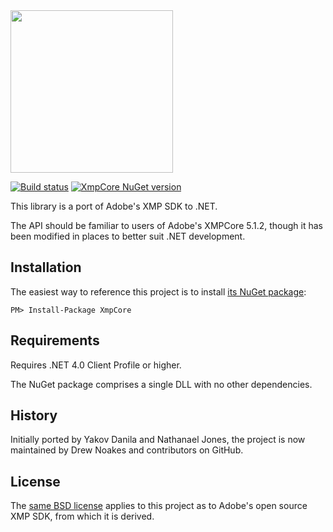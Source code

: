﻿<img src="https://cdn.rawgit.com/drewnoakes/xmp-core-dotnet/master/docs/logo.svg" width="260" height="260" />

[![Build status](https://ci.appveyor.com/api/projects/status/38jnjb2phnn7fqxs?svg=true)](https://ci.appveyor.com/project/drewnoakes/xmp-core-dotnet) [![XmpCore NuGet version](https://img.shields.io/nuget/v/XmpCore.svg)](https://www.nuget.org/packages/XmpCore/)

This library is a port of Adobe's XMP SDK to .NET.

The API should be familiar to users of Adobe's XMPCore 5.1.2, though it has been modified
in places to better suit .NET development.

## Installation

The easiest way to reference this project is to install [its NuGet package](https://www.nuget.org/packages/XmpCore/):

    PM> Install-Package XmpCore

## Requirements

Requires .NET 4.0 Client Profile or higher.

The NuGet package comprises a single DLL with no other dependencies.

## History

Initially ported by Yakov Danila and Nathanael Jones, the project is now maintained
by Drew Noakes and contributors on GitHub.

## License

The [same BSD license](http://www.adobe.com/devnet/xmp/library/eula-xmp-library-java.html) applies to this project
as to Adobe's open source XMP SDK, from which it is derived.
